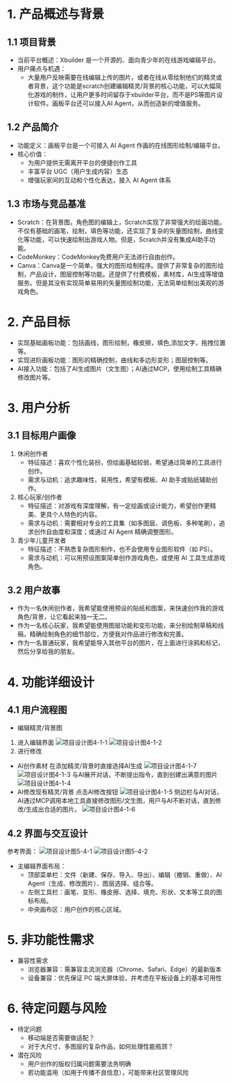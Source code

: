 # 1. 产品概述与背景

## 1.1 项目背景
* 当前平台概述：Xbuilder 是一个开源的、面向青少年的在线游戏编辑平台。
* 用户痛点与机遇：
  * 大量用户反映需要在线编辑上传的图片，或者在线从零绘制他们的精灵或者背景，这个功能是scratch创建编辑精灵/背景的核心功能，可以大幅简化游戏的制作，让用户更多时间留存于xbuilder平台，而不是PS等图片设计软件。画板平台还可以接入AI Agent，从而创造新的增值服务。

## 1.2 产品简介
* 功能定义：画板平台是一个可接入 AI Agent 作画的在线图形绘制/编辑平台。
* 核心价值：
  * 为用户提供无需离开平台的便捷创作工具
  * 丰富平台 UGC（用户生成内容）生态
  * 增强玩家间的互动和个性化表达，接入 AI Agent 体系

## 1.3 市场与竞品基准
* Scratch：在背景图，角色图的编辑上，Scratch实现了非常强大的绘画功能。不仅有基础的画笔，绘制，填色等功能，还实现了复杂的矢量图绘制，曲线变化等功能，可以快速绘制出游戏人物。但是，Scratch并没有集成AI助手功能。
* CodeMonkey：CodeMonkey免费用户无法进行自由创作。
* Canva：Canva是一个简单，强大的图形绘制程序。提供了非常复杂的图形绘制，产品设计，图层控制等功能。还提供了付费模板，素材库，AI生成等增值服务。但是其没有实现简单易用的矢量图绘制功能，无法简单绘制出美观的游戏角色。

# 2. 产品目标
* 实现基础画板功能：包括画线，图形绘制，橡皮擦，填色,添加文字，拖拽位置等。
* 实现进阶画板功能：图形的精确控制，曲线和多边形变形；图层控制等。
* AI接入功能：包括了AI生成图片（文生图）；AI通过MCP，使用绘制工具精确修改图片等。

# 3. 用户分析

## 3.1 目标用户画像
1. 休闲创作者
   * 特征描述：喜欢个性化装扮，但绘画基础较弱，希望通过简单的工具进行创作。
   * 需求与动机：追求趣味性、易用性，希望有模板、AI 助手或贴纸辅助创作。
2. 核心玩家/创作者
   * 特征描述：对游戏有深度理解，有一定绘画或设计能力，希望创作更精美、更具个人特色的内容。
   * 需求与动机：需要相对专业的工具集（如多图层、调色板、多种笔刷），追求创作自由度和深度；或通过 AI Agent 精确调整图形。
3. 青少年儿童开发者
   * 特征描述：不熟悉复杂图形制作，也不会使用专业图形软件（如 PS）。
   * 需求与动机：可以用预设图案简单创作游戏角色，或使用 AI 工具生成游戏角色。

## 3.2 用户故事
* 作为一名休闲创作者，我希望能使用预设的贴纸和图案，来快速创作我的游戏角色/背景，让它看起来独一无二。
* 作为一名核心玩家，我希望能使用图层功能和变形功能，来分别绘制草稿和线稿，精确绘制角色的细节部位，方便我对作品进行修改和完善。
* 作为一名普通玩家，我希望能导入其他平台的图片，在上面进行涂鸦和标记，然后分享给我的朋友。

# 4. 功能详细设计

## 4.1 用户流程图
- 编辑精灵/背景图
1. 进入编辑界面
![项目设计图4-1-1](./assets/img-4-1-1.png)
![项目设计图4-1-2](./assets/img-4-1-2.png)
2. 进行修改
- AI创作素材
  在添加精灵/背景时直接选择AI生成
![项目设计图4-1-7](./assets/img-4-1-7.png)
![项目设计图4-1-3](./assets/img-4-1-3.png)
  与AI展开对话，不断提出指令，直到创建出满意的图片
![项目设计图4-1-4](./assets/img-4-1-4.png)
- AI修改现有精灵/背景
  点击AI修改按钮
![项目设计图4-1-5](./assets/img-4-1-5.png)
  侧边栏与AI对话，AI通过MCP调用本地工具直接修改图形/文生图，用户与AI不断对话，直到修改/生成出合适的图片。
![项目设计图4-1-6](./assets/img-4-1-6.png)

## 4.2 界面与交互设计

参考界面：
![项目设计图5-4-1](./assets/img-5-4-1.png)
![项目设计图5-4-2](./assets/img-5-4-2.png)

* 主编辑界面布局：
  * 顶部菜单栏：文件（新建、保存、导入、导出）、编辑（撤销、重做）、AI Agent（生成、修改图片）、图层选择、组合等。
  * 左侧工具栏：画笔、变形、橡皮擦、选择、填充、形状、文本等工具的图标布局。
  * 中央画布区：用户创作的核心区域。

# 5. 非功能性需求
* 兼容性需求
   * 浏览器兼容：需兼容主流浏览器（Chrome、Safari、Edge）的最新版本
   * 设备兼容：优先保证 PC 端大屏体验，并考虑在平板设备上的基本可用性

# 6. 待定问题与风险
* 待定问题
  * 移动端是否需要做适配？
  * 对于大尺寸、多图层的复杂作品，如何处理性能瓶颈？
* 潜在风险
  * 用户创作的版权归属问题需要法务明确
  * 若功能滥用（如用于传播不良信息），可能带来社区管理风险